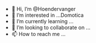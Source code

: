 - 👋 Hi, I’m @Hoendervanger
- 👀 I’m interested in ...Domotica
- 🌱 I’m currently learning ...
- 💞️ I’m looking to collaborate on ...
- 📫 How to reach me ...

<!---
Hoendervanger/Hoendervanger is a ✨ special ✨ repository because its `README.md` (this file) appears on your GitHub profile.
You can click the Preview link to take a look at your changes.
--->
